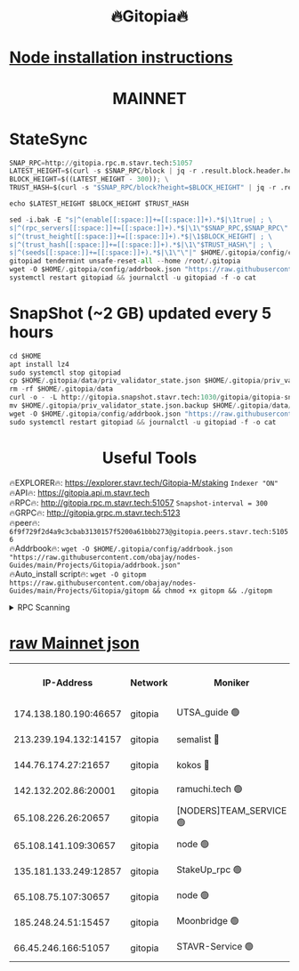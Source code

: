 <h1 align="center"> 🔥Gitopia🔥</h1>

[Node installation instructions](https://github.com/obajay/nodes-Guides/tree/main/Projects/Gitopia)
=

<h1 align="center"> MAINNET</h1>

# StateSync
```python
SNAP_RPC=http://gitopia.rpc.m.stavr.tech:51057
LATEST_HEIGHT=$(curl -s $SNAP_RPC/block | jq -r .result.block.header.height); \
BLOCK_HEIGHT=$((LATEST_HEIGHT - 300)); \
TRUST_HASH=$(curl -s "$SNAP_RPC/block?height=$BLOCK_HEIGHT" | jq -r .result.block_id.hash)

echo $LATEST_HEIGHT $BLOCK_HEIGHT $TRUST_HASH

sed -i.bak -E "s|^(enable[[:space:]]+=[[:space:]]+).*$|\1true| ; \
s|^(rpc_servers[[:space:]]+=[[:space:]]+).*$|\1\"$SNAP_RPC,$SNAP_RPC\"| ; \
s|^(trust_height[[:space:]]+=[[:space:]]+).*$|\1$BLOCK_HEIGHT| ; \
s|^(trust_hash[[:space:]]+=[[:space:]]+).*$|\1\"$TRUST_HASH\"| ; \
s|^(seeds[[:space:]]+=[[:space:]]+).*$|\1\"\"|" $HOME/.gitopia/config/config.toml
gitopiad tendermint unsafe-reset-all --home /root/.gitopia
wget -O $HOME/.gitopia/config/addrbook.json "https://raw.githubusercontent.com/obajay/nodes-Guides/main/Projects/Gitopia/addrbook.json"
systemctl restart gitopiad && journalctl -u gitopiad -f -o cat
```
# SnapShot (~2 GB) updated every 5 hours
```python
cd $HOME
apt install lz4
sudo systemctl stop gitopiad
cp $HOME/.gitopia/data/priv_validator_state.json $HOME/.gitopia/priv_validator_state.json.backup
rm -rf $HOME/.gitopia/data
curl -o - -L http://gitopia.snapshot.stavr.tech:1030/gitopia/gitopia-snap.tar.lz4 | lz4 -c -d - | tar -x -C $HOME/.gitopia --strip-components 2
mv $HOME/.gitopia/priv_validator_state.json.backup $HOME/.gitopia/data/priv_validator_state.json
wget -O $HOME/.gitopia/config/addrbook.json "https://raw.githubusercontent.com/obajay/nodes-Guides/main/Projects/Gitopia/addrbook.json"
sudo systemctl restart gitopiad && journalctl -u gitopiad -f -o cat
```
 <h1 align="center"> Useful Tools</h1>

🔥EXPLORER🔥:      https://explorer.stavr.tech/Gitopia-M/staking  `Indexer "ON"` \
🔥API🔥: 			 		 https://gitopia.api.m.stavr.tech \
🔥RPC🔥:           http://gitopia.rpc.m.stavr.tech:51057              `Snapshot-interval = 300` \
🔥GRPC🔥:          http://gitopia.grpc.m.stavr.tech:5123 \
🔥peer🔥:					 `6f9f729f2d4a9c3cbab3130157f5200a61bbb273@gitopia.peers.stavr.tech:51056` \
🔥Addrbook🔥:    ```wget -O $HOME/.gitopia/config/addrbook.json "https://raw.githubusercontent.com/obajay/nodes-Guides/main/Projects/Gitopia/addrbook.json"``` \
🔥Auto_install script🔥: ```wget -O gitopm https://raw.githubusercontent.com/obajay/nodes-Guides/main/Projects/Gitopia/gitopm && chmod +x gitopm && ./gitopm```


<details>
<summary>RPC Scanning</summary>

<h2 align="center"> We scan nodes in real time every 4 hours. And we provide the final result of RPC endpoints.
We cannot influence the operation of these nodes in any way. </h2>


```python
If Voting Power is higher than 0 --> then the Node is a validator of the network and may be subject to attack and be a potential threat to the chain.
```
```python
We marked such validators with a red symbol
```

</details>

[raw Mainnet json](https://rpc-check.gitopm.stavr.tech/gitopm/rpc-gitopm-result.json)
=

<table><tr><th>IP-Address</th><th>Network</th><th>Moniker</th><th>Latest Block Height</th><th>Earliest Block Height</th><th>Catching Up</th><th>Voting Power</th><th>Scan Time</th></tr><tr><td>174.138.180.190:46657</td><td>gitopia</td><td>UTSA_guide 🟢</td><td>10077477</td><td>6071990</td><td>False</td><td>0</td><td>2023-12-03T17:33:23.686989757UTC</td></tr><tr><td>213.239.194.132:14157</td><td>gitopia</td><td>semalist 🔴</td><td>10077546</td><td>6071990</td><td>False</td><td>429042</td><td>2023-12-03T17:33:45.053014173UTC</td></tr><tr><td>144.76.174.27:21657</td><td>gitopia</td><td>kokos 🔴</td><td>10077552</td><td>6071990</td><td>False</td><td>936373</td><td>2023-12-03T17:33:55.050458353UTC</td></tr><tr><td>142.132.202.86:20001</td><td>gitopia</td><td>ramuchi.tech 🟢</td><td>10077552</td><td>6548337</td><td>False</td><td>0</td><td>2023-12-03T17:33:54.344184036UTC</td></tr><tr><td>65.108.226.26:20657</td><td>gitopia</td><td>[NODERS]TEAM_SERVICE 🟢</td><td>10077563</td><td>6846001</td><td>False</td><td>0</td><td>2023-12-03T17:34:12.315863508UTC</td></tr><tr><td>65.108.141.109:30657</td><td>gitopia</td><td>node 🟢</td><td>10077551</td><td>6931333</td><td>False</td><td>0</td><td>2023-12-03T17:33:54.032926634UTC</td></tr><tr><td>135.181.133.249:12857</td><td>gitopia</td><td>StakeUp_rpc 🟢</td><td>10077552</td><td>8010001</td><td>False</td><td>0</td><td>2023-12-03T17:33:54.769307954UTC</td></tr><tr><td>65.108.75.107:30657</td><td>gitopia</td><td>node 🟢</td><td>10077559</td><td>8802845</td><td>False</td><td>0</td><td>2023-12-03T17:34:05.735261738UTC</td></tr><tr><td>185.248.24.51:15457</td><td>gitopia</td><td>Moonbridge 🟢</td><td>10077546</td><td>9781501</td><td>False</td><td>0</td><td>2023-12-03T17:33:45.420003614UTC</td></tr><tr><td>66.45.246.166:51057</td><td>gitopia</td><td>STAVR-Service 🟢</td><td>10077519</td><td>10072001</td><td>False</td><td>0</td><td>2023-12-03T17:33:32.543492771UTC</td></tr></table>
